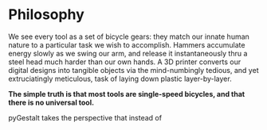 # Philosophy

We see every tool as a set of bicycle gears: they match our innate human nature to a particular task we wish to accomplish. Hammers accumulate energy slowly as we swing our arm, and release it instantaneously thru a steel head much harder than our own hands. A 3D printer converts our digital designs into tangible objects via the mind-numbingly tedious, and yet extruciatingly meticulous, task of laying down plastic layer-by-layer. 

**The simple truth is that most tools are single-speed bicycles, and that there is no universal tool.**

pyGestalt takes the perspective that instead of 